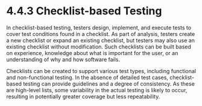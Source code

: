 # 4.4.3 Checklist-based Testing

In checklist-based testing, testers design, implement, and execute tests to cover test conditions found in a checklist. As part of analysis, testers create a new checklist or expand an existing checklist, but testers may also use an existing checklist without modification. Such checklists can be built based on experience, knowledge about what is important for the user, or an understanding of why and how software fails.

Checklists can be created to support various test types, including functional and non-functional testing. In the absence of detailed test cases, checklist-based testing can provide guidelines and a degree of consistency. As these are high-level lists, some variability in the actual testing is likely to occur, resulting in potentially greater coverage but less repeatability.



